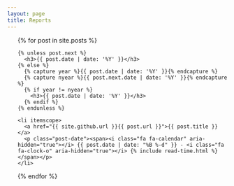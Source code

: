 ```yaml
---
layout: page
title: Reports
---
```

<ul class="posts">
  {% for post in site.posts %}

    {% unless post.next %}
      <h3>{{ post.date | date: '%Y' }}</h3>
    {% else %}
      {% capture year %}{{ post.date | date: '%Y' }}{% endcapture %}
      {% capture nyear %}{{ post.next.date | date: '%Y' }}{% endcapture %}
      {% if year != nyear %}
        <h3>{{ post.date | date: '%Y' }}</h3>
      {% endif %}
    {% endunless %}

    <li itemscope>
      <a href="{{ site.github.url }}{{ post.url }}">{{ post.title }}</a>
      <p class="post-date"><span><i class="fa fa-calendar" aria-hidden="true"></i> {{ post.date | date: "%B %-d" }} - <i class="fa fa-clock-o" aria-hidden="true"></i> {% include read-time.html %}</span></p>
    </li>

  {% endfor %}
</ul>
